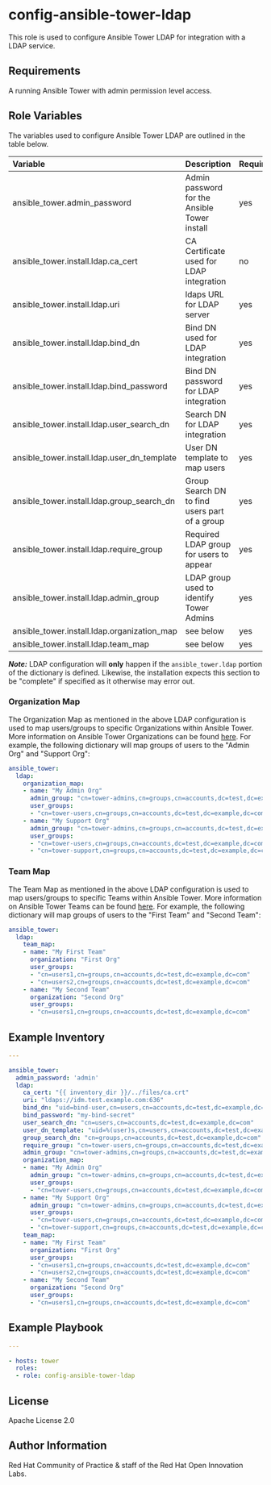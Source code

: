 config-ansible-tower-ldap
=========================

This role is used to configure Ansible Tower LDAP for integration with a LDAP service.

## Requirements

A running Ansible Tower with admin permission level access.


## Role Variables

The variables used to configure Ansible Tower LDAP are outlined in the table below.

| Variable | Description | Required | Defaults |
|:---------|:------------|:---------|:---------|
|ansible_tower.admin_password|Admin password for the Ansible Tower install|yes||
|ansible_tower.install.ldap.ca_cert|CA Certificate used for LDAP integration|no||
|ansible_tower.install.ldap.uri|ldaps URL for LDAP server|yes||
|ansible_tower.install.ldap.bind_dn|Bind DN used for LDAP integration|yes||
|ansible_tower.install.ldap.bind_password|Bind DN password for LDAP integration|yes||
|ansible_tower.install.ldap.user_search_dn|Search DN for LDAP integration|yes||
|ansible_tower.install.ldap.user_dn_template|User DN template to map users|yes||
|ansible_tower.install.ldap.group_search_dn|Group Search DN to find users part of a group|yes||
|ansible_tower.install.ldap.require_group|Required LDAP group for users to appear|yes||
|ansible_tower.install.ldap.admin_group|LDAP group used to identify Tower Admins|yes||
|ansible_tower.install.ldap.organization_map|see below|yes||
|ansible_tower.install.ldap.team_map|see below|yes||


**_Note:_** LDAP configuration will **only** happen if the `ansible_tower.ldap` portion of the dictionary is defined. Likewise, the installation expects this section to be "complete" if specified as it otherwise may error out.

### Organization Map

The Organization Map as mentioned in the above LDAP configuration is used to map users/groups to specific Organizations within Ansible Tower. More information on Ansible Tower Organizations can be found [here](https://docs.ansible.com/ansible-tower/latest/html/userguide/organizations.html). For example, the following dictionary will map groups of users to the "Admin Org" and "Support Org":


```yaml
ansible_tower:
  ldap:
    organization_map:
    - name: "My Admin Org"
      admin_group: "cn=tower-admins,cn=groups,cn=accounts,dc=test,dc=example,dc=com"
      user_groups:
      - "cn=tower-users,cn=groups,cn=accounts,dc=test,dc=example,dc=com"
    - name: "My Support Org"
      admin_group: "cn=tower-admins,cn=groups,cn=accounts,dc=test,dc=example,dc=com"
      user_groups:
      - "cn=tower-users,cn=groups,cn=accounts,dc=test,dc=example,dc=com"
      - "cn=tower-support,cn=groups,cn=accounts,dc=test,dc=example,dc=com"

```

### Team Map

The Team Map as mentioned in the above LDAP configuration is used to map users/groups to specific Teams within Ansible Tower. More information on Ansible Tower Teams can be found [here](https://docs.ansible.com/ansible-tower/latest/html/userguide/teams.html). For example, the following dictionary will map groups of users to the "First Team" and "Second Team":

```yaml
ansible_tower:
  ldap:
    team_map:
    - name: "My First Team"
      organization: "First Org"
      user_groups:
      - "cn=users1,cn=groups,cn=accounts,dc=test,dc=example,dc=com"
      - "cn=users2,cn=groups,cn=accounts,dc=test,dc=example,dc=com"
    - name: "My Second Team"
      organization: "Second Org"
      user_groups:
      - "cn=users1,cn=groups,cn=accounts,dc=test,dc=example,dc=com"
```

## Example Inventory

```yaml
---

ansible_tower:
  admin_password: 'admin'
  ldap:
    ca_cert: "{{ inventory_dir }}/../files/ca.crt"
    uri: "ldaps://idm.test.example.com:636"
    bind_dn: "uid=bind-user,cn=users,cn=accounts,dc=test,dc=example,dc=com"
    bind_password: "my-bind-secret"
    user_search_dn: "cn=users,cn=accounts,dc=test,dc=example,dc=com"
    user_dn_template: "uid=%(user)s,cn=users,cn=accounts,dc=test,dc=example,dc=com"
    group_search_dn: "cn=groups,cn=accounts,dc=test,dc=example,dc=com"
    require_group: "cn=tower-users,cn=groups,cn=accounts,dc=test,dc=example,dc=com"
    admin_group: "cn=tower-admins,cn=groups,cn=accounts,dc=test,dc=example,dc=com"
    organization_map:
    - name: "My Admin Org"
      admin_group: "cn=tower-admins,cn=groups,cn=accounts,dc=test,dc=example,dc=com"
      user_groups:
      - "cn=tower-users,cn=groups,cn=accounts,dc=test,dc=example,dc=com"
    - name: "My Support Org"
      admin_group: "cn=tower-admins,cn=groups,cn=accounts,dc=test,dc=example,dc=com"
      user_groups:
      - "cn=tower-users,cn=groups,cn=accounts,dc=test,dc=example,dc=com"
      - "cn=tower-support,cn=groups,cn=accounts,dc=test,dc=example,dc=com"
    team_map:
    - name: "My First Team"
      organization: "First Org"
      user_groups:
      - "cn=users1,cn=groups,cn=accounts,dc=test,dc=example,dc=com"
      - "cn=users2,cn=groups,cn=accounts,dc=test,dc=example,dc=com"
    - name: "My Second Team"
      organization: "Second Org"
      user_groups:
      - "cn=users1,cn=groups,cn=accounts,dc=test,dc=example,dc=com"
```

## Example Playbook

```yaml
---

- hosts: tower
  roles:
  - role: config-ansible-tower-ldap
```


License
-------

Apache License 2.0


Author Information
------------------

Red Hat Community of Practice & staff of the Red Hat Open Innovation Labs.
